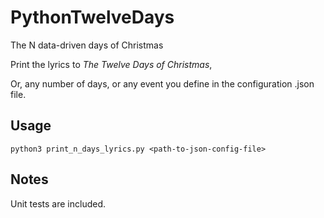 # PythonTwelveDays
The N data-driven days of Christmas

Print the lyrics to _The Twelve Days of Christmas_,

Or, any number of days, or any event you define in the configuration .json file.

## Usage

`python3 print_n_days_lyrics.py <path-to-json-config-file>`

## Notes

Unit tests are included.
